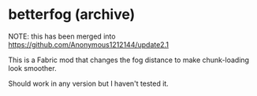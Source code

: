 # betterfog (archive)
NOTE: this has been merged into https://github.com/Anonymous1212144/update2.1

This is a Fabric mod that changes the fog distance to make chunk-loading look smoother.

Should work in any version but I haven't tested it.
